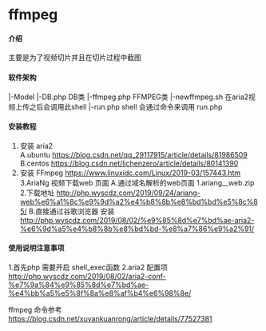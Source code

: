 # ffmpeg

#### 介绍
主要是为了视频切片并且在切片过程中截图

#### 软件架构
|-Model
   |-DB.php      DB类
   |-ffmpeg.php  FFMPEG类
|-newffmpeg.sh   在aria2视频上传之后会调用此shell
|-run.php        shell 会通过命令来调用 run.php


#### 安装教程
1. 安装 aria2  
 A.ubuntu  https://blog.csdn.net/qq_29117915/article/details/81986509  
 B.centos  https://blog.csdn.net/lichenzero/article/details/80141390
2. 安装 FFmpeg
 https://www.linuxidc.com/Linux/2019-03/157443.htm 
3.AriaNg 视频下载web 页面 
 A.通过域名解析的web页面
    1.ariang__web.zip 
    2.下载地址  http://php.wyscdz.com/2019/09/24/ariang-web%e6%a1%8c%e9%9d%a2%e4%b8%8b%e8%bd%bd%e5%8c%85/
 B.直接通过谷歌浏览器 安装 http://php.wyscdz.com/2019/08/02/%e9%85%8d%e7%bd%ae-aria2-%e6%9d%a5%e4%b8%8b%e8%bd%bd-%e8%a7%86%e9%a2%91/



#### 使用说明注意事项
1.首先php 需要开启 shell_exec函数
2.aria2 配置项 http://php.wyscdz.com/2019/08/02/aria2-conf-%e7%9a%84%e9%85%8d%e7%bd%ae-%e4%bb%a5%e5%8f%8a%e8%af%b4%e6%98%8e/ 




ffmpeg 命令参考 https://blog.csdn.net/xuyankuanrong/article/details/77527381




